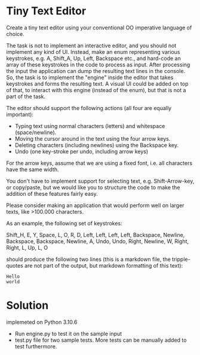# Tiny Text Editor
Create a tiny text editor using your conventional OO imperative language of choice.

The task is not to implement an interactive editor, and you should not implement any kind of UI.
Instead, make an enum representing various keystrokes, e.g. A, Shift_A, Up, Left, Backspace etc., and hard-code an array of these keystrokes in the code to process as input.
After processing the input the application can dump the resulting text lines in the console.
So, the task is to implement the "engine" inside the editor that takes keystrokes and forms the resulting text.
A visual UI could be added on top of that, to interact with this engine (instead of the enum), but that is not a part of the task.

The editor should support the following actions (all four are equally important):
- Typing text using normal characters (letters) and whitespace (space/newline).
- Moving the cursor around in the text using the four arrow keys.
- Deleting characters (including newlines) using the Backspace key.
- Undo (one key-stroke per undo, including arrow keys)

For the arrow keys, assume that we are using a fixed font, i.e. all characters have the same width.

You don't have to implement support for selecting text, e.g. Shift-Arrow-key, or copy/paste, but we would like you to structure the code to make the addition of these features fairly easy.

Please consider making an application that would perform well on larger texts, like >100.000 characters.

As an example, the following set of keystrokes:

Shift_H, E, Y, Space, L, O, R, D, Left, Left, Left, Left, Backspace, Newline, Backspace, Backspace, Newline, A, Undo, Undo, Right, Newline, W, Right, Right, L, Up, L, O

should produce the following two lines (this is a markdown file, the tripple-quotes are not part of the output, but markdown formatting of this text):

```
Hello
world
```

# Solution
implemeted on Python 3.10.6
- Run engine.py to test it on the sample input
- test.py file for two sample tests. More tests can be manually added to test furthermore.




